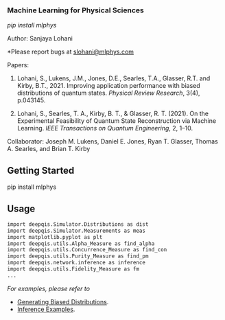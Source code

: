 ### Machine Learning for Physical Sciences
*pip install mlphys*

Author: Sanjaya Lohani

*Please report bugs at slohani@mlphys.com

Papers:

1.   Lohani, S., Lukens, J.M., Jones, D.E., Searles, T.A., Glasser, R.T. and Kirby, B.T., 2021. Improving application performance with biased distributions of quantum states. *Physical Review Research*, 3(4), p.043145. 

2.  Lohani, S., Searles, T. A., Kirby, B. T., & Glasser, R. T. (2021). On the Experimental Feasibility of Quantum State Reconstruction via Machine Learning. *IEEE Transactions on Quantum Engineering*, 2, 1–10. 

Collaborator: Joseph M. Lukens, Daniel E. Jones, Ryan T. Glasser, Thomas A. Searles, and Brian T. Kirby

<!-- GETTING STARTED -->
## Getting Started

pip install mlphys

<!-- USAGE EXAMPLES -->
## Usage

```sh
import deepqis.Simulator.Distributions as dist
import deepqis.Simulator.Measurements as meas
import matplotlib.pyplot as plt
import deepqis.utils.Alpha_Measure as find_alpha
import deepqis.utils.Concurrence_Measure as find_con
import deepqis.utils.Purity_Measure as find_pm
import deepqis.network.inference as inference
import deepqis.utils.Fidelity_Measure as fm
...
```

_For examples, please refer to_ 
* [Generating Biased Distributions](https://github.com/slohani-ai/mlphys/blob/main/tutorials-google-colab-notebook/Biased_distributions_random_Q_states.ipynb). 
* [Inference Examples](https://github.com/slohani-ai/mlphys/blob/main/tutorials-google-colab-notebook/Inference_examples.ipynb).

<!--
_open in the google colab_
* [Generating Biased Distributions]
* [Inference_Examples]
-->